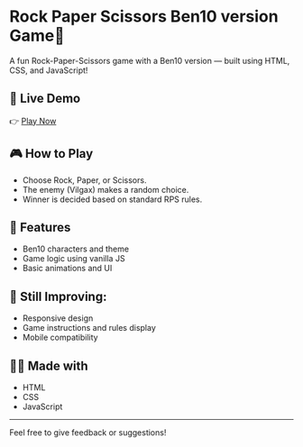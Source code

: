 #  Rock Paper Scissors Ben10 version Game🐾

A fun Rock-Paper-Scissors game with a Ben10 version — built using HTML, CSS, and JavaScript!

## 🚀 Live Demo
👉 [Play Now](https://mukeshchoudhury-coder.github.io/ben10-rps-game/)

## 🎮 How to Play
- Choose Rock, Paper, or Scissors.
- The enemy (Vilgax) makes a random choice.
- Winner is decided based on standard RPS rules.

## 📱 Features
- Ben10 characters and theme
- Game logic using vanilla JS
- Basic animations and UI

## 🔧 Still Improving:
- Responsive design
- Game instructions and rules display
- Mobile compatibility

## 👨‍💻 Made with
- HTML
- CSS
- JavaScript

---

Feel free to give feedback or suggestions!
